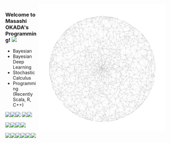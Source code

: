 <img src="https://github.com/jirotubuyaki/jirotubuyaki/blob/main/prefund_color.png" align="right"> 

### Welcome to Masashi OKADA's Programming! ![](https://komarev.com/ghpvc/?username=jirotubuyaki&color=blueviolet)  
* Bayesian
* Bayesian Deep Learning
* Stochastic Calculus
* Programming (Recently Scala, R, C++)

<img src="https://cdn.jsdelivr.net/gh/devicons/devicon/icons/java/java-original-wordmark.svg" width="45px"><img src="https://cdn.jsdelivr.net/gh/devicons/devicon/icons/scala/scala-original-wordmark.svg" width="45px"><img src="https://cdn.jsdelivr.net/gh/devicons/devicon/icons/r/r-original.svg" width="45px">
<img src="https://cdn.jsdelivr.net/gh/devicons/devicon/icons/cplusplus/cplusplus-original.svg" width="45px"><img src="https://cdn.jsdelivr.net/gh/devicons/devicon/icons/c/c-original.svg" width="45px">

<img src="https://cdn.jsdelivr.net/gh/devicons/devicon/icons/html5/html5-original-wordmark.svg" width="45px"><img src="https://cdn.jsdelivr.net/gh/devicons/devicon/icons/css3/css3-original-wordmark.svg" width="45px"><img src="https://cdn.jsdelivr.net/gh/devicons/devicon/icons/php/php-original.svg" width="45px"><img src="https://cdn.jsdelivr.net/gh/devicons/devicon/icons/javascript/javascript-plain.svg" width="45px">


<img src="https://cdn.jsdelivr.net/gh/devicons/devicon/icons/linux/linux-original.svg" width="45px"><img src="https://cdn.jsdelivr.net/gh/devicons/devicon/icons/ubuntu/ubuntu-plain-wordmark.svg" width="45px"><img src="https://cdn.jsdelivr.net/gh/devicons/devicon/icons/apache/apache-original-wordmark.svg" width="45px"><img src="https://cdn.jsdelivr.net/gh/devicons/devicon/icons/mysql/mysql-original-wordmark.svg" width="45px"><img src="https://cdn.jsdelivr.net/gh/devicons/devicon/icons/github/github-original-wordmark.svg" width="45px"><img src="https://cdn.jsdelivr.net/gh/devicons/devicon/icons/facebook/facebook-original.svg" width="45px">

